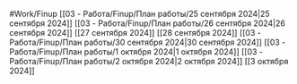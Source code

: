 #Work/Finup
[[03 - Работа/Finup/План работы/25 сентября 2024|25 сентября 2024]]
[[03 - Работа/Finup/План работы/26 сентября 2024|26 сентября 2024]]
[[27 сентября 2024]]
[[28 сентября 2024]]
[[03 - Работа/Finup/План работы/30 сентября 2024|30 сентября 2024]]
[[03 - Работа/Finup/План работы/1 октября 2024|1 октября 2024]]
[[03 - Работа/Finup/План работы/2 октября 2024|2 октября 2024]]
[[3 октября 2024]]
